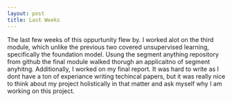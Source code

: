 ```yaml
---
layout: post
title: Last Weeks
---
```


The last few weeks of this oppurtunity flew by. I worked alot on the third module, which unlike the previous two covered unsupervised learning, specifically the foundation model. Usung the segment anything repository from github the final module walked thorugh an applicaitno of segment anyhitng. Additionally, I worked on my final report. It was hard to write as I dont have a ton of experiance writing techincal papers, but it was really nice to think about my project holistically in that matter and ask myself why I am working on this project. 


